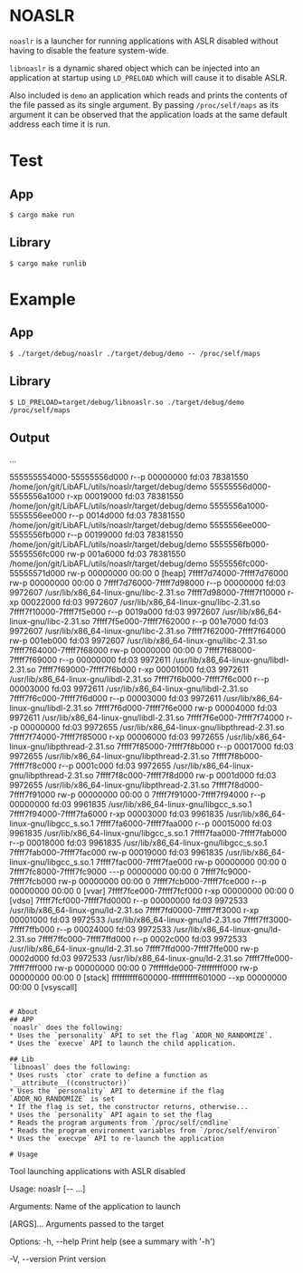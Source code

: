 # NOASLR
`noaslr` is a launcher for running applications with ASLR disabled without having
to disable the feature system-wide.

`libnoaslr` is a dynamic shared object which can be injected into an application
at startup using `LD_PRELOAD` which will cause it to disable ASLR.

Also included is `demo` an application which reads and prints the contents of the
file passed as its single argument. By passing `/proc/self/maps` as its argument
it can be observed that the application loads at the same default address each
time it is run.

# Test
## App
```
$ cargo make run
```
## Library

```
$ cargo make runlib
```

# Example
## App
```
$ ./target/debug/noaslr ./target/debug/demo -- /proc/self/maps
```
## Library

```
$ LD_PRELOAD=target/debug/libnoaslr.so ./target/debug/demo /proc/self/maps
```

## Output
...

555555554000-55555556d000 r--p 00000000 fd:03 78381550                   /home/jon/git/LibAFL/utils/noaslr/target/debug/demo
55555556d000-5555556a1000 r-xp 00019000 fd:03 78381550                   /home/jon/git/LibAFL/utils/noaslr/target/debug/demo
5555556a1000-5555556ee000 r--p 0014d000 fd:03 78381550                   /home/jon/git/LibAFL/utils/noaslr/target/debug/demo
5555556ee000-5555556fb000 r--p 00199000 fd:03 78381550                   /home/jon/git/LibAFL/utils/noaslr/target/debug/demo
5555556fb000-5555556fc000 rw-p 001a6000 fd:03 78381550                   /home/jon/git/LibAFL/utils/noaslr/target/debug/demo
5555556fc000-55555571d000 rw-p 00000000 00:00 0                          [heap]
7ffff7d74000-7ffff7d76000 rw-p 00000000 00:00 0
7ffff7d76000-7ffff7d98000 r--p 00000000 fd:03 9972607                    /usr/lib/x86_64-linux-gnu/libc-2.31.so
7ffff7d98000-7ffff7f10000 r-xp 00022000 fd:03 9972607                    /usr/lib/x86_64-linux-gnu/libc-2.31.so
7ffff7f10000-7ffff7f5e000 r--p 0019a000 fd:03 9972607                    /usr/lib/x86_64-linux-gnu/libc-2.31.so
7ffff7f5e000-7ffff7f62000 r--p 001e7000 fd:03 9972607                    /usr/lib/x86_64-linux-gnu/libc-2.31.so
7ffff7f62000-7ffff7f64000 rw-p 001eb000 fd:03 9972607                    /usr/lib/x86_64-linux-gnu/libc-2.31.so
7ffff7f64000-7ffff7f68000 rw-p 00000000 00:00 0
7ffff7f68000-7ffff7f69000 r--p 00000000 fd:03 9972611                    /usr/lib/x86_64-linux-gnu/libdl-2.31.so
7ffff7f69000-7ffff7f6b000 r-xp 00001000 fd:03 9972611                    /usr/lib/x86_64-linux-gnu/libdl-2.31.so
7ffff7f6b000-7ffff7f6c000 r--p 00003000 fd:03 9972611                    /usr/lib/x86_64-linux-gnu/libdl-2.31.so
7ffff7f6c000-7ffff7f6d000 r--p 00003000 fd:03 9972611                    /usr/lib/x86_64-linux-gnu/libdl-2.31.so
7ffff7f6d000-7ffff7f6e000 rw-p 00004000 fd:03 9972611                    /usr/lib/x86_64-linux-gnu/libdl-2.31.so
7ffff7f6e000-7ffff7f74000 r--p 00000000 fd:03 9972655                    /usr/lib/x86_64-linux-gnu/libpthread-2.31.so
7ffff7f74000-7ffff7f85000 r-xp 00006000 fd:03 9972655                    /usr/lib/x86_64-linux-gnu/libpthread-2.31.so
7ffff7f85000-7ffff7f8b000 r--p 00017000 fd:03 9972655                    /usr/lib/x86_64-linux-gnu/libpthread-2.31.so
7ffff7f8b000-7ffff7f8c000 r--p 0001c000 fd:03 9972655                    /usr/lib/x86_64-linux-gnu/libpthread-2.31.so
7ffff7f8c000-7ffff7f8d000 rw-p 0001d000 fd:03 9972655                    /usr/lib/x86_64-linux-gnu/libpthread-2.31.so
7ffff7f8d000-7ffff7f91000 rw-p 00000000 00:00 0
7ffff7f91000-7ffff7f94000 r--p 00000000 fd:03 9961835                    /usr/lib/x86_64-linux-gnu/libgcc_s.so.1
7ffff7f94000-7ffff7fa6000 r-xp 00003000 fd:03 9961835                    /usr/lib/x86_64-linux-gnu/libgcc_s.so.1
7ffff7fa6000-7ffff7faa000 r--p 00015000 fd:03 9961835                    /usr/lib/x86_64-linux-gnu/libgcc_s.so.1
7ffff7faa000-7ffff7fab000 r--p 00018000 fd:03 9961835                    /usr/lib/x86_64-linux-gnu/libgcc_s.so.1
7ffff7fab000-7ffff7fac000 rw-p 00019000 fd:03 9961835                    /usr/lib/x86_64-linux-gnu/libgcc_s.so.1
7ffff7fac000-7ffff7fae000 rw-p 00000000 00:00 0
7ffff7fc8000-7ffff7fc9000 ---p 00000000 00:00 0
7ffff7fc9000-7ffff7fcb000 rw-p 00000000 00:00 0
7ffff7fcb000-7ffff7fce000 r--p 00000000 00:00 0                          [vvar]
7ffff7fce000-7ffff7fcf000 r-xp 00000000 00:00 0                          [vdso]
7ffff7fcf000-7ffff7fd0000 r--p 00000000 fd:03 9972533                    /usr/lib/x86_64-linux-gnu/ld-2.31.so
7ffff7fd0000-7ffff7ff3000 r-xp 00001000 fd:03 9972533                    /usr/lib/x86_64-linux-gnu/ld-2.31.so
7ffff7ff3000-7ffff7ffb000 r--p 00024000 fd:03 9972533                    /usr/lib/x86_64-linux-gnu/ld-2.31.so
7ffff7ffc000-7ffff7ffd000 r--p 0002c000 fd:03 9972533                    /usr/lib/x86_64-linux-gnu/ld-2.31.so
7ffff7ffd000-7ffff7ffe000 rw-p 0002d000 fd:03 9972533                    /usr/lib/x86_64-linux-gnu/ld-2.31.so
7ffff7ffe000-7ffff7fff000 rw-p 00000000 00:00 0
7ffffffde000-7ffffffff000 rw-p 00000000 00:00 0                          [stack]
ffffffffff600000-ffffffffff601000 --xp 00000000 00:00 0                  [vsyscall]

```

# About
## APP
`noaslr` does the following:
* Uses the `personality` API to set the flag `ADDR_NO_RANDOMIZE`.
* Uses the `execve` API to launch the child application.

## Lib
`libnoasl` does the following:
* Uses rusts `ctor` crate to define a function as `__attribute__((constructor))`
* Uses the `personality` API to determine if the flag `ADDR_NO_RANDOMIZE` is set
* If the flag is set, the constructor returns, otherwise...
* Uses the `personality` API again to set the flag
* Reads the program arguments from `/proc/self/cmdline`
* Reads the program environment variables from `/proc/self/environ`
* Uses the `execvpe` API to re-launch the application

# Usage
```
Tool launching applications with ASLR disabled

Usage: noaslr <PROGRAM> [-- <ARGS>...]

Arguments:
  <PROGRAM>
          Name of the application to launch

  [ARGS]...
          Arguments passed to the target

Options:
  -h, --help
          Print help (see a summary with '-h')

  -V, --version
          Print version
```
